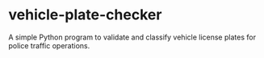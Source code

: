 # vehicle-plate-checker
A simple Python program to validate and classify vehicle license plates for police traffic operations.
